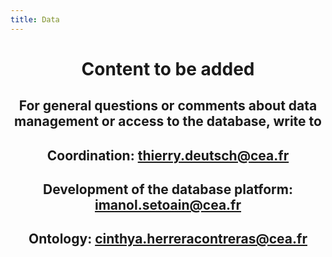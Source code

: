 ```yaml
---
title: Data
---
```


<div align="center"><h1>Content to be added</h1></div>

<h2 align="center">
    For general questions or comments about data management or access to the database, write to
</h2>
<h2 align="center">
Coordination: <a class="contact-mailto" href="mailto:thierry.deutsch@cea.fr">thierry.deutsch@cea.fr</a>
</h2>
<h2 align="center">
Development of the database platform: <a class="contact-mailto" href="mailto:imanol.setoain@cea.fr">imanol.setoain@cea.fr</a>
</h2>
<h2 align="center">
Ontology: <a class="contact-mailto" href="mailto:cinthya.herreracontreras@cea.fr">cinthya.herreracontreras@cea.fr</a>
</h2>